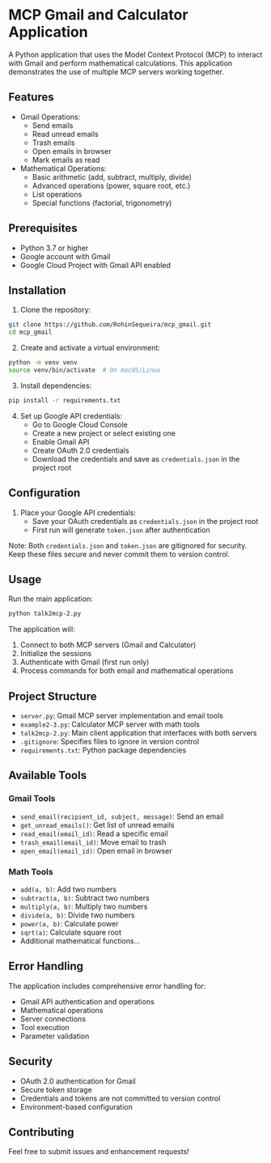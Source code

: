 # MCP Gmail and Calculator Application

A Python application that uses the Model Context Protocol (MCP) to interact with Gmail and perform mathematical calculations. This application demonstrates the use of multiple MCP servers working together.

## Features

- Gmail Operations:
  - Send emails
  - Read unread emails
  - Trash emails
  - Open emails in browser
  - Mark emails as read
- Mathematical Operations:
  - Basic arithmetic (add, subtract, multiply, divide)
  - Advanced operations (power, square root, etc.)
  - List operations
  - Special functions (factorial, trigonometry)

## Prerequisites

- Python 3.7 or higher
- Google account with Gmail
- Google Cloud Project with Gmail API enabled

## Installation

1. Clone the repository:
```bash
git clone https://github.com/RohinSequeira/mcp_gmail.git
cd mcp_gmail
```

2. Create and activate a virtual environment:
```bash
python -m venv venv
source venv/bin/activate  # On macOS/Linux
```

3. Install dependencies:
```bash
pip install -r requirements.txt
```

4. Set up Google API credentials:
   - Go to Google Cloud Console
   - Create a new project or select existing one
   - Enable Gmail API
   - Create OAuth 2.0 credentials
   - Download the credentials and save as `credentials.json` in the project root

## Configuration

1. Place your Google API credentials:
   - Save your OAuth credentials as `credentials.json` in the project root
   - First run will generate `token.json` after authentication

Note: Both `credentials.json` and `token.json` are gitignored for security. Keep these files secure and never commit them to version control.

## Usage

Run the main application:
```bash
python talk2mcp-2.py
```

The application will:
1. Connect to both MCP servers (Gmail and Calculator)
2. Initialize the sessions
3. Authenticate with Gmail (first run only)
4. Process commands for both email and mathematical operations

## Project Structure

- `server.py`: Gmail MCP server implementation and email tools
- `example2-3.py`: Calculator MCP server with math tools
- `talk2mcp-2.py`: Main client application that interfaces with both servers
- `.gitignore`: Specifies files to ignore in version control
- `requirements.txt`: Python package dependencies

## Available Tools

### Gmail Tools
- `send_email(recipient_id, subject, message)`: Send an email
- `get_unread_emails()`: Get list of unread emails
- `read_email(email_id)`: Read a specific email
- `trash_email(email_id)`: Move email to trash
- `open_email(email_id)`: Open email in browser

### Math Tools
- `add(a, b)`: Add two numbers
- `subtract(a, b)`: Subtract two numbers
- `multiply(a, b)`: Multiply two numbers
- `divide(a, b)`: Divide two numbers
- `power(a, b)`: Calculate power
- `sqrt(a)`: Calculate square root
- Additional mathematical functions...

## Error Handling

The application includes comprehensive error handling for:
- Gmail API authentication and operations
- Mathematical operations
- Server connections
- Tool execution
- Parameter validation

## Security

- OAuth 2.0 authentication for Gmail
- Secure token storage
- Credentials and tokens are not committed to version control
- Environment-based configuration

## Contributing

Feel free to submit issues and enhancement requests!
 
